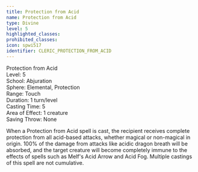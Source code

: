 ```yaml
---
title: Protection from Acid
name: Protection from Acid
type: Divine
level: 5
highlighted_classes: 
prohibited_classes: 
icon: spwi517
identifier: CLERIC_PROTECTION_FROM_ACID
---
```

Protection from Acid  
Level: 5  
School: Abjuration  
Sphere: Elemental, Protection  
Range: Touch  
Duration: 1 turn/level  
Casting Time: 5  
Area of Effect: 1 creature  
Saving Throw: None  
  
When a Protection from Acid spell is cast, the recipient receives complete protection from all acid-based attacks, whether magical or non-magical in origin. 100% of the damage from attacks like acidic dragon breath will be absorbed, and the target creature will become completely immune to the effects of spells such as Melf's Acid Arrow and Acid Fog. Multiple castings of this spell are not cumulative.  
